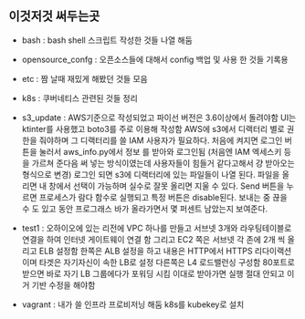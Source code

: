 이것저것 써두는곳
---
- bash : bash shell 스크립트 작성한 것들 나열 해둠

- opensource_confg : 오픈소스들에 대해서 config 백업 및 사용 한 것들 기록용

- etc : 짬 날때 재밌게 해봤던 것들 모음

- k8s : 쿠버네티스 관련된 것들 정리 

- s3_update :
AWS기준으로 작성되었고 파이선 버전은 3.6이상에서 돌려야함
UI는 ktinter를 사용했고 boto3를 주로 이용해 작성함
AWS에 s3에서 디랙터리 별로 권한을 줘야하며 그 디랙터리를 쓸 IAM 사용자가 필요하다.
처음에 켜지면 로그인 버튼을 눌러서 aws_info.py에서 정보 를 받아와 로그인됨
(처음엔 IAM 엑세스키 등 을 가르쳐 준다음 써 넣는 방식이였는데 
사용자들이 힘들거 같다고해서 걍 받아오는 형식으로 변경)
로그인 되면 s3에 디랙터리에 있는 파일들이 나열 된다.
파일을 올리면 내 창에서 선택이 가능하며 실수로 잘못 올리면 지울 수 있다.
Send 버튼을 누르면 프로세스가 람다 함수로 실행되고 특정 버튼은 disable된다.
보내는 중 끊을 수 도 있고 동안 프로그래스 바가 올라가면서 몇 퍼센트 남았는지 보여준다.


- test1 : 
오하이오에 있는 리전에 VPC 하나를 만들고 서브넷 3개와 라우팅테이블로 연결을 하여 인터넷 게이트웨이 연결 함
그리고  EC2 쪽은 서브넷 각 존에 2개 씩 올리고 ELB 설정함 
한쪽은 ALB 설정을 하고 내용은 HTTP에서 HTTPS 리다이랙션이며 타겟은 자기자신이 속한 LB로 설정
다른쪽은 L4 로드밸런싱 구성함 80포트로 받으면 바로 자기 LB 그룹에다가 포워딩 시킴
이대로 받아가면 실행 절대 안되고 이거 기반 수정을 해야함 

- vagrant :
내가 쓸 인프라 프로비저닝 해둠 k8s를 kubekey로 설치 


       
